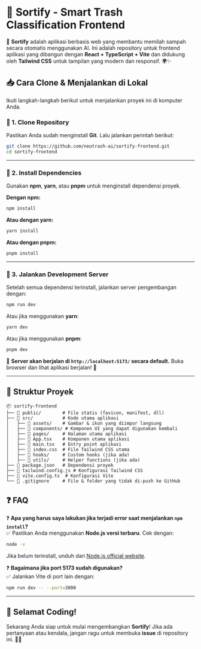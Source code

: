 # 🌿 Sortify - Smart Trash Classification Frontend

🚀 **Sortify** adalah aplikasi berbasis web yang membantu memilah sampah secara otomatis menggunakan AI. Ini adalah repository untuk frontend aplikasi yang dibangun dengan **React + TypeScript + Vite** dan didukung oleh **Tailwind CSS** untuk tampilan yang modern dan responsif. 🌍✨

## 📥 Cara Clone & Menjalankan di Lokal

Ikuti langkah-langkah berikut untuk menjalankan proyek ini di komputer Anda.

### 🔹 1. Clone Repository

Pastikan Anda sudah menginstall **Git**. Lalu jalankan perintah berikut:

```sh
git clone https://github.com/neutrash-ai/sortify-frontend.git
cd sortify-frontend
```

---

### 🔹 2. Install Dependencies

Gunakan **npm**, **yarn**, atau **pnpm** untuk menginstall dependensi proyek.

**Dengan npm:**

```sh
npm install
```

**Atau dengan yarn:**

```sh
yarn install
```

**Atau dengan pnpm:**

```sh
pnpm install
```

---

### 🔹 3. Jalankan Development Server

Setelah semua dependensi terinstall, jalankan server pengembangan dengan:

```sh
npm run dev
```

Atau jika menggunakan **yarn**:

```sh
yarn dev
```

Atau jika menggunakan **pnpm**:

```sh
pnpm dev
```

🚀 **Server akan berjalan di `http://localhost:5173/` secara default.** Buka browser dan lihat aplikasi berjalan! 🎉

---

## 📌 Struktur Proyek

```
📦 sortify-frontend
├── 📂 public/        # File statis (favicon, manifest, dll)
├── 📂 src/           # Kode utama aplikasi
│   ├── 📂 assets/    # Gambar & ikon yang diimpor langsung
│   ├── 📂 components/ # Komponen UI yang dapat digunakan kembali
│   ├── 📂 pages/     # Halaman utama aplikasi
│   ├── 📜 App.tsx    # Komponen utama aplikasi
│   ├── 📜 main.tsx   # Entry point aplikasi
│   ├── 📜 index.css  # File Tailwind CSS utama
│   ├── 📂 hooks/     # Custom hooks (jika ada)
│   ├── 📂 utils/     # Helper functions (jika ada)
├── 📜 package.json   # Dependensi proyek
├── 📜 tailwind.config.js # Konfigurasi Tailwind CSS
├── 📜 vite.config.ts  # Konfigurasi Vite
└── 📜 .gitignore     # File & folder yang tidak di-push ke GitHub
```

## ❓ FAQ

❓ **Apa yang harus saya lakukan jika terjadi error saat menjalankan `npm install`?**  
✅ Pastikan Anda menggunakan **Node.js versi terbaru**. Cek dengan:

```sh
node -v
```

Jika belum terinstall, unduh dari [Node.js official website](https://nodejs.org/).

❓ **Bagaimana jika port 5173 sudah digunakan?**  
✅ Jalankan Vite di port lain dengan:

```sh
npm run dev -- --port=3000
```

---

## 🚀 Selamat Coding!

Sekarang Anda siap untuk mulai mengembangkan **Sortify**! Jika ada pertanyaan atau kendala, jangan ragu untuk membuka **issue** di repository ini. 🌱✨
